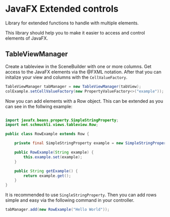 # JavaFX Extended controls
Library for extended functions to handle with multiple elements.

This library should help you to make it easier to access and control elements of JavaFX.

## TableViewManager

Create a tableview in the SceneBuilder with one or more columns. Get access to the JavaFX elements via the @FXML notation. After that you can initalize your view and columns with the `CellValueFactory`.

```java
TableViewManager tabManager = new TableViewManager(tabView);
colExample.setCellValueFactory(new PropertyValueFactory<>("example"));
```
Now you can add elements with a Row object. This can be extended as you can see in the follwing example:

```java

import javafx.beans.property.SimpleStringProperty;
import net.schmuckli.views.tableview.Row;

public class RowExample extends Row {

    private final SimpleStringProperty example = new SimpleStringProperty("");

    public RowExample(String example) {
        this.example.set(example);
    }

    public String getExample() {
        return example.get();
    }
}
```
It is recommended to use `SingleStringProperty`. Then you can add rows simple and easy via the following command in your controller.

```java
tabManager.add(new RowExample("Hello World"));
```
